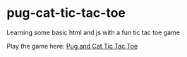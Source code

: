 # pug-cat-tic-tac-toe
Learning some basic html and js with a fun tic tac toe game

Play the game here:
[Pug and Cat Tic Tac Toe](http://htmlpreview.github.io/?https://github.com/ZanderHussey/pug-cat-tic-tac-toe/blob/master/tictactoe.html)
